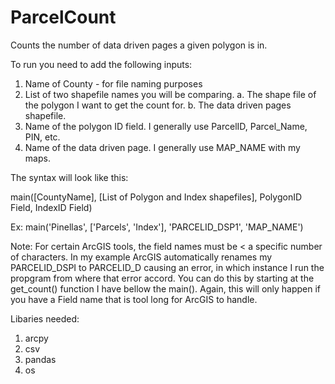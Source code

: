# ParcelCount
Counts the number of data driven pages a given polygon is in.   

To run you need to add the following inputs:
1. Name of County - for file naming purposes
2. List of two shapefile names you will be comparing. 
  a. The shape file of the polygon I want to get the count for.
  b. The data driven pages shapefile.
3. Name of the polygon ID field.  I generally use ParcelID, Parcel_Name, PIN, etc.
4. Name of the data driven page.  I generally use MAP_NAME with my maps. 

The syntax will look like this:

main([CountyName], [List of Polygon and Index shapefiles], PolygonID Field, IndexID Field)

Ex: main('Pinellas', ['Parcels', 'Index'], 'PARCELID_DSP1', 'MAP_NAME')

Note:  For certain ArcGIS tools, the field names must be < a specific number of characters.  In my example ArcGIS automatically renames
my PARCELID_DSPI to PARCELID_D causing an error, in which instance I run the propgram from where that error accord.  You can do this by starting at the get_count() function I have bellow the main().  Again, this will only happen if you have a Field name that is tool long for ArcGIS to handle. 


Libaries needed:

1. arcpy
2. csv
3. pandas
4. os
